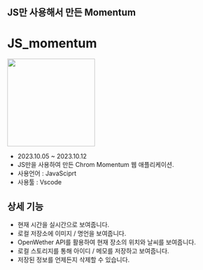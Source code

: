 ## JS만 사용해서 만든 Momentum​
# JS_momentum
<img src="https://github.com/Lospel/JS_momentum/assets/115764991/ec713b75-dd09-46a0-9c12-e2bcc34248b4" width="200" height="200">

+ 2023.10.05 ~ 2023.10.12​
+ JS만을 사용하여 만든 Chrom Momentum 웹 애플리케이션.
+ 사용언어 : JavaSciprt
+ 사용툴 : Vscode

## **상세 기능** ##

+ 현재 시간을 실시간으로 보여줍니다.
+ 로컬 저장소에 이미지 / 명언을 보여줍니다.
+ OpenWether API를 활용하여 현재 장소의 위치와 날씨를 보여줍니다.
+ 로컬 스토리지를 통해 아이디 / 메모를 저장하고 보여줍니다.
+ 저장된 정보를 언제든지 삭제할 수 있습니다.

